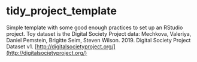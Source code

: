 # tidy_project_template

Simple template with some good enough practices to set up an RStudio project.
Toy dataset is the Digital Society Project data: Mechkova, Valeriya, Daniel Pemstein, Brigitte Seim, Steven Wilson. 2019. Digital Society Project Dataset v1. [http://digitalsocietyproject.org/](http://digitalsocietyproject.org/)
